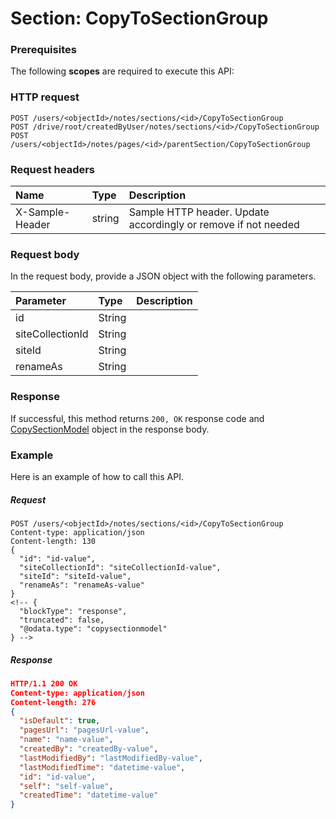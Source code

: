 # Section: CopyToSectionGroup


### Prerequisites
The following **scopes** are required to execute this API: 
### HTTP request
<!-- { "blockType": "ignored" } -->
```http
POST /users/<objectId>/notes/sections/<id>/CopyToSectionGroup
POST /drive/root/createdByUser/notes/sections/<id>/CopyToSectionGroup
POST /users/<objectId>/notes/pages/<id>/parentSection/CopyToSectionGroup

```
### Request headers
| Name       | Type | Description|
|:---------------|:--------|:----------|
| X-Sample-Header  | string  | Sample HTTP header. Update accordingly or remove if not needed|

### Request body
In the request body, provide a JSON object with the following parameters.

| Parameter	   | Type	|Description|
|:---------------|:--------|:----------|
|id|String||
|siteCollectionId|String||
|siteId|String||
|renameAs|String||

### Response
If successful, this method returns `200, OK` response code and [CopySectionModel](../resources/copysectionmodel.md) object in the response body.

### Example
Here is an example of how to call this API.
##### Request
<!-- {
  "blockType": "request",
  "name": "section_copytosectiongroup"
}-->
```http
POST /users/<objectId>/notes/sections/<id>/CopyToSectionGroup
Content-type: application/json
Content-length: 130
{
  "id": "id-value",
  "siteCollectionId": "siteCollectionId-value",
  "siteId": "siteId-value",
  "renameAs": "renameAs-value"
}
<!-- {
  "blockType": "response",
  "truncated": false,
  "@odata.type": "copysectionmodel"
} -->
```
##### Response
```json
HTTP/1.1 200 OK
Content-type: application/json
Content-length: 276
{
  "isDefault": true,
  "pagesUrl": "pagesUrl-value",
  "name": "name-value",
  "createdBy": "createdBy-value",
  "lastModifiedBy": "lastModifiedBy-value",
  "lastModifiedTime": "datetime-value",
  "id": "id-value",
  "self": "self-value",
  "createdTime": "datetime-value"
}
```

<!-- uuid: 3b9abf39-f5e2-47f9-aebb-7b9e735a7301
2015-10-16 10:08:03 UTC -->
<!-- {
  "type": "#page.annotation",
  "description": "Section: CopyToSectionGroup",
  "keywords": "",
  "section": "documentation",
  "tocPath": ""
}-->